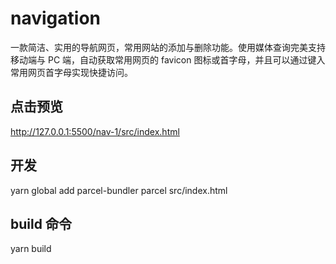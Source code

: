 # navigation
一款简洁、实用的导航网页，常用网站的添加与删除功能。使用媒体查询完美支持移动端与 PC 端，自动获取常用网页的 favicon 图标或首字母，并且可以通过键入常用网页首字母实现快捷访问。

## 点击预览
http://127.0.0.1:5500/nav-1/src/index.html

## 开发
yarn global add parcel-bundler 
parcel src/index.html

## build 命令
yarn build 

